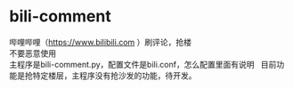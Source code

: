 # bili-comment
哔哩哔哩（https://www.bilibili.com ）刷评论，抢楼  
不要恶意使用  
主程序是bili-comment.py，配置文件是bili.conf，怎么配置里面有说明  
目前功能是抢特定楼层，主程序没有抢沙发的功能，待开发。
